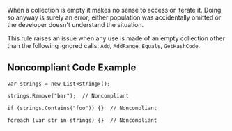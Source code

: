 
When a collection is empty it makes no sense to access or iterate it. Doing so anyway is surely an error; either population was accidentally omitted or the developer doesn't understand the situation.

This rule raises an issue when any use is made of an empty collection other than the following ignored calls: `Add`, `AddRange`, `Equals`, `GetHashCode`.

## Noncompliant Code Example


    var strings = new List<string>();
    
    strings.Remove("bar");  // Noncompliant
    
    if (strings.Contains("foo")) {}  // Noncompliant
    
    foreach (var str in strings) {}  // Noncompliant

